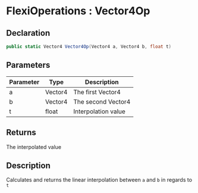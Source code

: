 # FlexiOperations : Vector4Op
## Declaration
```cs
public static Vector4 Vector4Op(Vector4 a, Vector4 b, float t)
```

## Parameters
| Parameter | Type | Description |
| - | - | - |
| a | Vector4 | The first Vector4 |
| b | Vector4 | The second Vector4 |
| t | float | Interpolation value |

## Returns
The interpolated value

## Description
Calculates and returns the linear interpolation between `a` and `b` in regards to `t`
